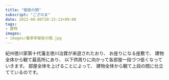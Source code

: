 ```yaml
---
title: "御座の間"
subscript: "ござのま"
date: 2022-08-06T20:15:13+09:00
tags:
- 建物
images:
- images/養翠亭御座の間.jpg
---
```


紀州徳川家第十代藩主徳川治寶が来遊されたおり、
お座りになる座敷で、
建物全体から観て最高所にあり、
以下供周りに向かって各部屋一段づつ低くなっていきます。
部屋全体を上げることによって、
建物全体から観て上段の間に仕立てているのです。

